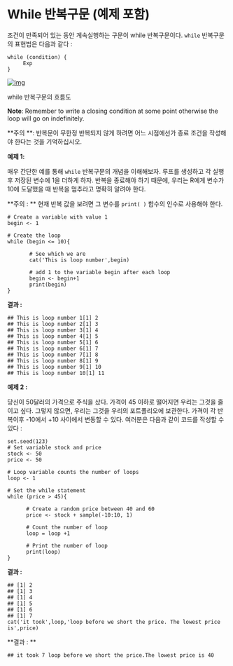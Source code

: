 # While 반복구문 (예제 포함)



조건이 만족되어 있는 동안 계속실행하는 구문이 while 반복구문이다. `while` 반복구문의 표현법은 다음과 같다 :

```
while (condition) {
     Exp	
}
```

[![img](https://www.guru99.com/images/r_programming/032818_1244_WhileLoopin1.png)](https://www.guru99.com/images/r_programming/032818_1244_WhileLoopin1.png)

while 반복구문의 흐름도

**Note**: Remember to write a closing condition at some point otherwise the loop will go on indefinitely.

**주의 **: 반복문이 무한정 반복되지 않게 하려면 어느 시점에선가 종료 조건을 작성해야 한다는 것을 기억하십시오.



**예제 1:**

매우 간단한 예를 통해 `while` 반복구문의 개념을 이해해보자. 루프를 생성하고 각 실행 후 저장된 변수에 1을 더하게 하자. 반복을 종료해야 하기 때문에, 우리는 R에게 변수가 10에 도달했을 때 반복을 멈추라고 명확히 알려야 한다.

**주의 : ** 현재 반복 값을 보려면 그 변수를 `print( )` 함수의 인수로 사용해야 한다.

```
# Create a variable with value 1
begin <- 1

# Create the loop
while (begin <= 10){

       # See which we are  
       cat('This is loop number',begin)

       # add 1 to the variable begin after each loop
       begin <- begin+1
       print(begin)
}
```

**결과 :**

```
## This is loop number 1[1] 2
## This is loop number 2[1] 3
## This is loop number 3[1] 4
## This is loop number 4[1] 5
## This is loop number 5[1] 6
## This is loop number 6[1] 7
## This is loop number 7[1] 8
## This is loop number 8[1] 9
## This is loop number 9[1] 10
## This is loop number 10[1] 11
```



**예제 2 :**

당신이 50달러의 가격으로 주식을 샀다. 가격이 45 이하로 떨어지면 우리는 그것을 줄이고 싶다. 그렇지 않으면, 우리는 그것을 우리의 포트폴리오에 보관한다. 가격이 각 반복이후 -10에서 +10 사이에서 변동할 수 있다. 여러분은 다음과 같이 코드를 작성할 수 있다 :

```
set.seed(123)
# Set variable stock and price
stock <- 50
price <- 50

# Loop variable counts the number of loops 
loop <- 1

# Set the while statement
while (price > 45){

      # Create a random price between 40 and 60
      price <- stock + sample(-10:10, 1)

      # Count the number of loop
      loop = loop +1 

      # Print the number of loop
      print(loop)
}
```

**결과 :**

```
## [1] 2
## [1] 3
## [1] 4
## [1] 5
## [1] 6
## [1] 7
cat('it took',loop,'loop before we short the price. The lowest price is',price)
```

**결과 : **

```
## it took 7 loop before we short the price.The lowest price is 40
```



 